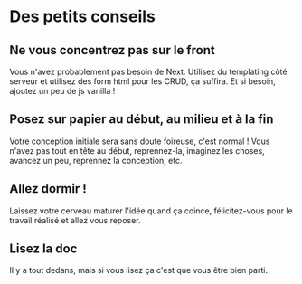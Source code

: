 # Des petits conseils

## Ne vous concentrez pas sur le front

Vous n'avez probablement pas besoin de Next. Utilisez du templating côté serveur et utilisez des form html pour les CRUD, ça suffira. Et si besoin, ajoutez un peu de js vanilla !

## Posez sur papier au début, au milieu et à la fin

Votre conception initiale sera sans doute foireuse, c'est normal !
Vous n'avez pas tout en tête au début, reprennez-la, imaginez les choses, avancez un peu, reprennez la conception, etc.

## Allez dormir !

Laissez votre cerveau maturer l'idée quand ça coince, félicitez-vous pour le travail réalisé et allez vous reposer.

## Lisez la doc

Il y a tout dedans, mais si vous lisez ça c'est que vous être bien parti.
